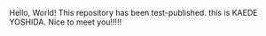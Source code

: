 Hello, World!
This repository has been test-published.
this is KAEDE YOSHIDA.
Nice to meet you!!!!!
